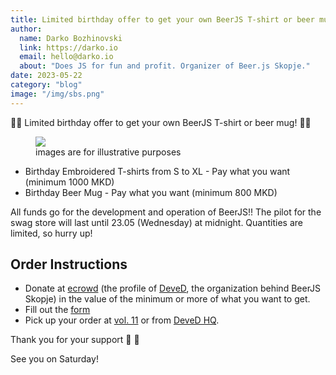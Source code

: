 ```yaml
---
title: Limited birthday offer to get your own BeerJS T-shirt or beer mug!
author:
  name: Darko Bozhinovski
  link: https://darko.io
  email: hello@darko.io
  about: "Does JS for fun and profit. Organizer of Beer.js Skopje."
date: 2023-05-22
category: "blog"
image: "/img/sbs.png"
---
```


🚨🚨 Limited birthday offer to get your own BeerJS T-shirt or beer mug! 🚨🚨

<figure>
  <img src="/img/sbs.png" /> 
  <figcaption class="text-center">images are for illustrative purposes</figcaption>
</figure>

- Birthday Embroidered T-shirts from S to XL - Pay what you want (minimum 1000 MKD)
- Birthday Beer Mug - Pay what you want (minimum 800 MKD)

All funds go for the development and operation of BeerJS!! The pilot for the swag store will last until 23.05
(Wednesday) at midnight. Quantities are limited, so hurry up!

## Order Instructions

- Donate at [ecrowd](https://ecrowd.mk/organization/4046d293-ce95-433a-9f24-b382c3207c09) (the profile of
  [DeveD](https://deved.mk), the organization behind BeerJS Skopje) in the value of the minimum or more of what you want
  to get.
- Fill out the
  [form](https://docs.google.com/forms/d/e/1FAIpQLSelptlUZCIY4kznL8pZyuTJ3Gp950zOnUJ0LZiorZp9TJ7IOQ/viewform?usp=sf_link)
- Pick up your order at [vol. 11](/announcements/vol11-announcement/) or from
  [DeveD HQ](https://www.google.com/maps/place/Kosta+Shahov+7,+Skopje+1000/@41.995904,21.4202821,17z/data=!3m1!4b1!4m5!3m4!1s0x1354144bc98cbe3f:0x6d9be1ff81f45ab5!8m2!3d41.9959!4d21.4228624).

Thank you for your support 🫶 🍻

See you on Saturday!
